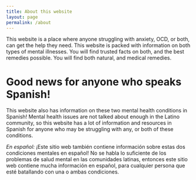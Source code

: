 ```yaml
---
title: About this website
layout: page
permalink: /about
---
```

This website is a place where anyone struggling with anxiety, OCD, or both, can get the help they need.
This website is packed with information on both types of mental illnesses. You will find trusted facts on
both, and the best remedies possible. You will find both natural, and medical remedies.


# Good news for anyone who speaks Spanish!

This website also has information on these two mental health conditions in Spanish! Mental health
issues are not talked about enough in the Latino community, so this website has a lot of 
information and resources in Spanish for anyone who may be struggling with any, or both of these
conditions.

*En español:* ¡Este sitio web también contiene información sobre estas dos condiciones mentales en español!
No se habla lo suficiente de los problemas de salud mental en las comunidades latinas, entonces este sitio web
contiene mucha información en español, para cualquier persona que esté batallando con una o ambas condiciones.
